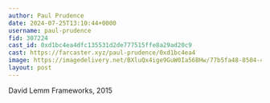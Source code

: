 ```yaml
---
author: Paul Prudence
date: 2024-07-25T13:10:44+0000
username: paul-prudence
fid: 307224
cast_id: 0xd1bc4ea4dfc135531d2de777515ffe8a29ad20c9
cast: https://farcaster.xyz/paul-prudence/0xd1bc4ea4
image: https://imagedelivery.net/BXluQx4ige9GuW0Ia56BHw/77b5fa48-8504-4f5a-16fe-bbf6ed701100/original
layout: post
---
```


David Lemm
Frameworks, 2015

<img src='https://imagedelivery.net/BXluQx4ige9GuW0Ia56BHw/77b5fa48-8504-4f5a-16fe-bbf6ed701100/original' alt='' referrerpolicy='no-referrer'/>
